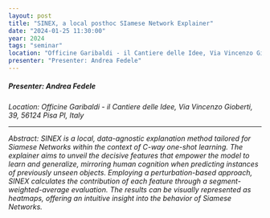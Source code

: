 ```yaml
---
layout: post
title: "SINEX, a local posthoc SIamese Network Explainer"
date: "2024-01-25 11:30:00"
year: 2024
tags: "seminar"
location: "Officine Garibaldi - il Cantiere delle Idee, Via Vincenzo Gioberti, 39, 56124 Pisa PI, Italy"
presenter: "Presenter: Andrea Fedele"
---
```

<h5>Presenter: Andrea Fedele</h5>
<em>Location: Officine Garibaldi - il Cantiere delle Idee, Via Vincenzo Gioberti, 39, 56124 Pisa PI, Italy<em>
<br>
<hr>

Abstract: SINEX is a local, data-agnostic explanation method tailored for Siamese Networks within the context of C-way one-shot learning. The explainer aims to unveil the decisive features that empower the model to learn and generalize, mirroring human cognition when predicting instances of previously unseen objects. Employing a perturbation-based approach, SINEX calculates the contribution of each feature through a segment-weighted-average evaluation. The results can be visually represented as heatmaps, offering an intuitive insight into the behavior of Siamese Networks.